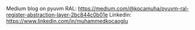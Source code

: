 Medium blog on pyuvm RAL: https://medium.com/@kocamuha/pyuvm-ral-register-abstraction-layer-2bc844c0b01e
Linkedin: https://www.linkedin.com/in/muhammedkocaoglu
